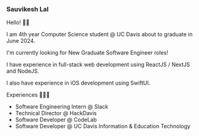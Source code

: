 ### Sauvikesh Lal

Hello! 👋🏽

I am 4th year Computer Science student @ UC Davis about to graduate in June 2024.

I'm currently looking for New Graduate Software Engineer roles!

I have experience in full-stack web development using ReactJS / NextJS and NodeJS.

I also have experience in iOS development using SwiftUI.

Experiences 🧑🏽‍💻
* Software Engineering Intern @ Slack 
* Technical Director @ HackDavis
* Software Developer @ CodeLab
* Software Developer @ UC Davis Information & Education Technology 




<!--
**Sauvikesh/Sauvikesh** is a ✨ _special_ ✨ repository because its `README.md` (this file) appears on your GitHub profile.

Here are some ideas to get you started:

- 🔭 I’m currently working on ...
- 🌱 I’m currently learning ...
- 👯 I’m looking to collaborate on ...
- 🤔 I’m looking for help with ...
- 💬 Ask me about ...
- 📫 How to reach me: ...
- 😄 Pronouns: ...
- ⚡ Fun fact: ...
-->
